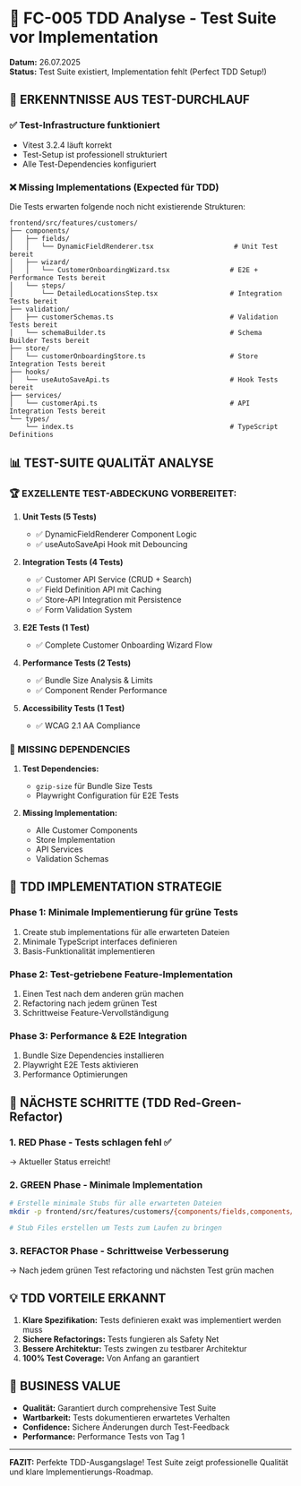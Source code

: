 # 🧪 FC-005 TDD Analyse - Test Suite vor Implementation

**Datum:** 26.07.2025  
**Status:** Test Suite existiert, Implementation fehlt (Perfect TDD Setup!)

## 🎯 ERKENNTNISSE AUS TEST-DURCHLAUF

### ✅ Test-Infrastructure funktioniert
- Vitest 3.2.4 läuft korrekt
- Test-Setup ist professionell strukturiert
- Alle Test-Dependencies konfiguriert

### ❌ Missing Implementations (Expected für TDD)
Die Tests erwarten folgende noch nicht existierende Strukturen:

```
frontend/src/features/customers/
├── components/
│   ├── fields/
│   │   └── DynamicFieldRenderer.tsx                    # Unit Test bereit
│   ├── wizard/
│   │   └── CustomerOnboardingWizard.tsx               # E2E + Performance Tests bereit
│   └── steps/
│       └── DetailedLocationsStep.tsx                  # Integration Tests bereit
├── validation/
│   ├── customerSchemas.ts                             # Validation Tests bereit
│   └── schemaBuilder.ts                               # Schema Builder Tests bereit
├── store/
│   └── customerOnboardingStore.ts                     # Store Integration Tests bereit
├── hooks/
│   └── useAutoSaveApi.ts                              # Hook Tests bereit
├── services/
│   └── customerApi.ts                                 # API Integration Tests bereit
└── types/
    └── index.ts                                       # TypeScript Definitions
```

## 📊 TEST-SUITE QUALITÄT ANALYSE

### 🏆 EXZELLENTE TEST-ABDECKUNG VORBEREITET:

1. **Unit Tests (5 Tests)**
   - ✅ DynamicFieldRenderer Component Logic
   - ✅ useAutoSaveApi Hook mit Debouncing

2. **Integration Tests (4 Tests)**
   - ✅ Customer API Service (CRUD + Search)
   - ✅ Field Definition API mit Caching
   - ✅ Store-API Integration mit Persistence
   - ✅ Form Validation System

3. **E2E Tests (1 Test)**
   - ✅ Complete Customer Onboarding Wizard Flow

4. **Performance Tests (2 Tests)**
   - ✅ Bundle Size Analysis & Limits
   - ✅ Component Render Performance

5. **Accessibility Tests (1 Test)**
   - ✅ WCAG 2.1 AA Compliance

### 🚨 MISSING DEPENDENCIES

1. **Test Dependencies:**
   - `gzip-size` für Bundle Size Tests
   - Playwright Configuration für E2E Tests

2. **Missing Implementation:**
   - Alle Customer Components
   - Store Implementation
   - API Services
   - Validation Schemas

## 🎯 TDD IMPLEMENTATION STRATEGIE

### Phase 1: Minimale Implementierung für grüne Tests
1. Create stub implementations für alle erwarteten Dateien
2. Minimale TypeScript interfaces definieren
3. Basis-Funktionalität implementieren

### Phase 2: Test-getriebene Feature-Implementation  
1. Einen Test nach dem anderen grün machen
2. Refactoring nach jedem grünen Test
3. Schrittweise Feature-Vervollständigung

### Phase 3: Performance & E2E Integration
1. Bundle Size Dependencies installieren
2. Playwright E2E Tests aktivieren
3. Performance Optimierungen

## 🚀 NÄCHSTE SCHRITTE (TDD Red-Green-Refactor)

### 1. **RED Phase - Tests schlagen fehl** ✅ 
   → Aktueller Status erreicht!

### 2. **GREEN Phase - Minimale Implementation**
   ```bash
   # Erstelle minimale Stubs für alle erwarteten Dateien
   mkdir -p frontend/src/features/customers/{components/fields,components/wizard,components/steps,validation,store,hooks,services,types}
   
   # Stub Files erstellen um Tests zum Laufen zu bringen
   ```

### 3. **REFACTOR Phase - Schrittweise Verbesserung**
   → Nach jedem grünen Test refactoring und nächsten Test grün machen

## 💡 TDD VORTEILE ERKANNT

1. **Klare Spezifikation:** Tests definieren exakt was implementiert werden muss
2. **Sichere Refactorings:** Tests fungieren als Safety Net
3. **Bessere Architektur:** Tests zwingen zu testbarer Architektur
4. **100% Test Coverage:** Von Anfang an garantiert

## 🎯 BUSINESS VALUE

- **Qualität:** Garantiert durch comprehensive Test Suite
- **Wartbarkeit:** Tests dokumentieren erwartetes Verhalten
- **Confidence:** Sichere Änderungen durch Test-Feedback
- **Performance:** Performance Tests von Tag 1

---

**FAZIT:** Perfekte TDD-Ausgangslage! Test Suite zeigt professionelle Qualität und klare Implementierungs-Roadmap.